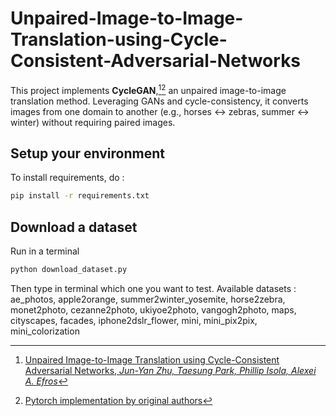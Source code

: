 # Unpaired-Image-to-Image-Translation-using-Cycle-Consistent-Adversarial-Networks

This project implements **CycleGAN**,[^1][^2] an unpaired image-to-image translation method. Leveraging GANs and cycle-consistency, it converts images from one domain to another (e.g., horses ↔ zebras, summer ↔ winter) without requiring paired images.

## Setup your environment
To install requirements, do : 
~~~bash
pip install -r requirements.txt
~~~

## Download a dataset
Run in a terminal
~~~bash
python download_dataset.py
~~~
Then type in terminal which one you want to test.
Available datasets :
ae_photos, apple2orange, summer2winter_yosemite, horse2zebra, monet2photo, cezanne2photo, ukiyoe2photo, vangogh2photo, maps, cityscapes, facades, iphone2dslr_flower, mini, mini_pix2pix, mini_colorization

[^1]: [Unpaired Image-to-Image Translation using Cycle-Consistent Adversarial Networks, 
*Jun-Yan Zhu, Taesung Park, Phillip Isola, Alexei A. Efros*](https://arxiv.org/abs/1703.10593)

[^2]: [Pytorch implementation by original authors](https://github.com/junyanz/pytorch-CycleGAN-and-pix2pix/)
